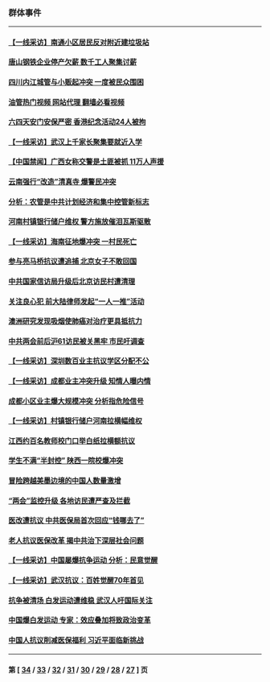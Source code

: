 ### 群体事件
---
#### [【一线采访】南通小区居民反对附近建垃圾站](../../pages/ncid279/n14021690.md?06251245) 
#### [唐山钢铁企业停产欠薪 数千工人聚集讨薪](../../pages/ncid279/n14017404.md?06251245) 
#### [四川内江城管与小贩起冲突 一度被民众围困](../../pages/ncid279/n14015922.md?06251245) 
#### [油管热门视频 网站代理 翻墙必看视频](http://138.2.39.72:81/youtube.html?epic-marker?06251245)
#### [六四天安门安保严密 香港纪念活动24人被拘](../../pages/ncid279/n14009800.md?06251245) 
#### [【一线采访】武汉上千家长聚集要就近入学](../../pages/ncid279/n14009497.md?06251245) 
#### [【中国禁闻】广西女称交警是土匪被抓 11万人声援](../../pages/ncid279/n14006869.md?06251245) 
#### [云南强行“改造”清真寺 爆警民冲突](../../pages/ncid279/n14005561.md?06251245) 
#### [分析：农管是中共计划经济和集中控管新标志](../../pages/ncid279/n14000665.md?06251245) 
#### [河南村镇银行储户维权 警方施放催泪瓦斯驱散](../../pages/ncid279/n13998750.md?06251245) 
#### [【一线采访】海南征地爆冲突 一村民死亡](../../pages/ncid279/n13989137.md?06251245) 
#### [参与亮马桥抗议遭追捕 北京女子不敢回国](../../pages/ncid279/n13985420.md?06251245) 
#### [中共国家信访局升级后北京访民村遭清理](../../pages/ncid279/n13984826.md?06251245) 
#### [关注良心犯 前大陆律师发起“一人一推”活动](../../pages/ncid279/n13980524.md?06251245) 
#### [澳洲研究发现吸烟使肺癌对治疗更具抵抗力](../../pages/ncid279/n13977762.md?06251245) 
#### [中共两会前后沪61访民被关黑牢 市民吁调查](../../pages/ncid279/n13976054.md?06251245) 
#### [【一线采访】深圳数百业主抗议学区分配不公](../../pages/ncid279/n13976680.md?06251245) 
#### [【一线采访】成都业主冲突升级 知情人曝内情](../../pages/ncid279/n13965289.md?06251245) 
#### [成都小区业主爆大规模冲突 分析指危险信号](../../pages/ncid279/n13964520.md?06251245) 
#### [【一线采访】村镇银行储户河南拉横幅维权](../../pages/ncid279/n13964555.md?06251245) 
#### [江西约百名教师校门口举白纸拉横额抗议](../../pages/ncid279/n13958579.md?06251245) 
#### [学生不满“半封控” 陕西一院校爆冲突](../../pages/ncid279/n13946647.md?06251245) 
#### [冒险跨越美墨边境的中国人数量激增](../../pages/ncid279/n13946742.md?06251245) 
#### [“两会”监控升级 各地访民遭严查及拦截](../../pages/ncid279/n13942702.md?06251245) 
#### [医改遭抗议 中共医保局首次回应“钱哪去了”](../../pages/ncid279/n13938290.md?06251245) 
#### [老人抗议医保改革 揭中共治下深层社会问题](../../pages/ncid279/n13934963.md?06251245) 
#### [【一线采访】中国屡爆抗争运动 分析：民意觉醒](../../pages/ncid279/n13934024.md?06251245) 
#### [【一线采访】武汉抗议：百姓觉醒70年首见](../../pages/ncid279/n13931265.md?06251245) 
#### [抗争被清场 白发运动遭维稳 武汉人吁国际关注](../../pages/ncid279/n13931147.md?06251245) 
#### [中国爆白发运动 专家：效应叠加将致政治变革](../../pages/ncid279/n13931004.md?06251245) 
#### [中国人抗议削减医保福利 习近平面临新挑战](../../pages/ncid279/n13930530.md?06251245) 

---
#### 第 [ [34](./34.md?06251245) / [33](./33.md?06251245) / [32](./32.md?06251245) / [31](./31.md?06251245) / [30](./30.md?06251245) / [29](./29.md?06251245) / [28](./28.md?06251245) / [27](./27.md?06251245) ] 页
